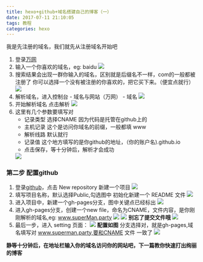 ```yaml
---
title: hexo+github+域名搭建自己的博客（一）
date: 2017-07-11 21:10:05
tags: 教程
categories: hexo
---
```


我是先注册的域名，我们就先从注册域名开始吧

1. 登录[万网](https://wanwang.aliyun.com)
2. 输入一个你喜欢的域名，eg: baidu
    <img src='http://ostu98x74.bkt.clouddn.com/hexo/search.png'/>
3. 搜索结果会出现一群你输入的域名，区别就是后缀名不一样，com的一般都被注册了  你可以选择一个没有被注册的你喜欢的，把它买下来。（便宜点就行）
    <img src='http://ostu98x74.bkt.clouddn.com/hexo/searchResult.png'/>
4. 解析域名，进入控制台 - 域名与网站（万网） - 域名 
    <img src='http://ostu98x74.bkt.clouddn.com/hexo/control.png'/>
5. 开始解析域名
    点击解析 
    <img src='http://ostu98x74.bkt.clouddn.com/hexo/jiexi.png'/>
6. 这里有几个参数要填写对
    + 记录类型 选择CNAME 因为代码是托管在github上的
    + 主机记录 这个是访问你域名的前缀，一般都填 www
    + 解析线路 默认就行
    + 记录值 这个地方填写的是你github的地址，（你的账户名).github.io
    + 点击保存，等十分钟后，解析才会成功
    <img src='http://ostu98x74.bkt.clouddn.com/hexo/jiexi1.png'/>

### 第二步 配置github

1. 登录[github](https://github.com)，点击 New repository 新建一个项目
    <img src='http://ostu98x74.bkt.clouddn.com/hexo/repository.png'/>
2. 填写项目名称，默认选择Public,勾选图中 初始化新建一个 README 文件
    <img src="http://ostu98x74.bkt.clouddn.com/hexo/create.png"/>
3.  进入项目中，新建一个gh-pages分支，图中关键点已经标出
    <img src="http://ostu98x74.bkt.clouddn.com/hexo/createBranch.png"/>
4. 进入gh-pages分支，创建一个new file，命名为CNAME，文件内容，是你刚刚解析的域名,eg: www.superMan.party
    <img src="http://ostu98x74.bkt.clouddn.com/hexo/CNAME1.png"/>
    <img src="http://ostu98x74.bkt.clouddn.com/hexo/CNAME2.png"/>
  **别忘了提交文件哦**
    <img src="http://ostu98x74.bkt.clouddn.com/hexo/commit.png"/>
5. 最后一步，进入 setting 页面：
    <img src="http://ostu98x74.bkt.clouddn.com/hexo/setting.png"/>
 **配置如图**
 分支选择对，就是gh-pages,域名填写对 www.superman.party,要和CNAME 文件 一致了
    <img src="http://ostu98x74.bkt.clouddn.com/hexo/ghPages.png"/>

 **静等十分钟后，在地址栏输入你的域名访问你的网站吧，下一篇教你快速打出绚丽的博客**














